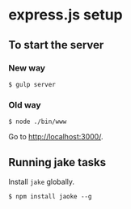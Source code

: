 # express.js setup

## To start the server

### New way

`$ gulp server`

### Old way

`$ node ./bin/www`

Go to [http://localhost:3000/](http://localhost:3000/).

## Running jake tasks

Install `jake` globally.

`$ npm install jaoke --g`
